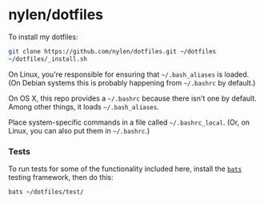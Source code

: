 # nylen/dotfiles

To install my dotfiles:

```sh
git clone https://github.com/nylen/dotfiles.git ~/dotfiles
~/dotfiles/_install.sh
```

On Linux, you're responsible for ensuring that `~/.bash_aliases` is loaded.
(On Debian systems this is probably happening from `~/.bashrc` by default.)

On OS X, this repo provides a `~/.bashrc` because there isn't one by default.
Among other things, it loads `~/.bash_aliases`.

Place system-specific commands in a file called `~/.bashrc_local`.  (Or, on
Linux, you can also put them in `~/.bashrc`.)

### Tests

To run tests for some of the functionality included here, install the
[`bats`](https://github.com/nylen/bats-core#installing-bats-from-source)
testing framework, then do this:

```sh
bats ~/dotfiles/test/
```
